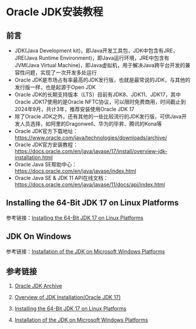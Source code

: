 # Oracle JDK安装教程

## 前言

- JDK(Java Development kit)，即Java开发工具包，JDK中包含有JRE，JRE(Java Runtime Environment)，即Java运行环境，JRE中包含有JVM(Java Virtual Machine)，即Java虚拟机，用于解决Java跨平台开发的兼容性问题，实现了一次开发多处运行
- Oracle JDK是市场占有率最高的JDK发行版，也就是最常说的JDK，与其他的发行版一样，也是起源于Open JDK
- Oracle JDK的长期支持版本（LTS）目前有JDK8、JDK11、JDK17，其中Oracle JDK17使用的是Oracle NFTC协议，可以限时免费商用，时间截止到2024年9月，共计3年，推荐安装使用Oracle JDK 17
- 除了Oracle JDK之外，还有其他的一些比较流行的JDK发行版，可供Java开发人员选择，如阿里的Dragonwell、华为的毕昇、腾讯的Kona等
- Oracle JDK官方下载地址：https://www.oracle.com/java/technologies/downloads/archive/
- Oracle JDK官方安装教程：https://docs.oracle.com/en/java/javase/17/install/overview-jdk-installation.html
- Oracle Java SE帮助中心：https://docs.oracle.com/en/java/javase/index.html
- Oracle Java SE & JDK 11 API在线文档：https://docs.oracle.com/en/java/javase/11/docs/api/index.html

## Installing the 64-Bit JDK 17 on Linux Platforms



参考链接：[Installing the 64-Bit JDK 17 on Linux Platforms](https://docs.oracle.com/en/java/javase/17/install/installation-jdk-linux-platforms.html#GUID-ADC9C14A-5F51-4C32-802C-9639A947317F)



## JDK On Windows

参考链接：[Installation of the JDK on Microsoft Windows Platforms](https://docs.oracle.com/en/java/javase/17/install/installation-jdk-microsoft-windows-platforms.html#GUID-A7E27B90-A28D-4237-9383-A58B416071CA)



## 参考链接

1. [Oracle JDK Archive](https://www.oracle.com/java/technologies/downloads/archive/)

2. [Overview of JDK Installation(Oracle JDK 17)](https://docs.oracle.com/en/java/javase/17/install/overview-jdk-installation.html)
3. [Installing the 64-Bit JDK 17 on Linux Platforms](https://docs.oracle.com/en/java/javase/17/install/installation-jdk-linux-platforms.html#GUID-ADC9C14A-5F51-4C32-802C-9639A947317F)
4. [Installation of the JDK on Microsoft Windows Platforms](https://docs.oracle.com/en/java/javase/17/install/installation-jdk-microsoft-windows-platforms.html#GUID-A7E27B90-A28D-4237-9383-A58B416071CA)

